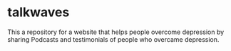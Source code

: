 # talkwaves
This a repository for a website that helps people overcome depression by sharing Podcasts and testimonials of people who overcame depression.
